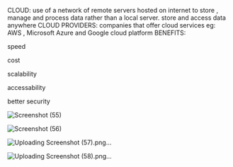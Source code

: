 CLOUD: 
use of a network of remote servers hosted on internet to store , manage and process data rather than a local server.
store and access data anywhere
CLOUD PROVIDERS:
 companies that offer cloud services
 eg: AWS , Microsoft Azure and Google cloud platform
 BENEFITS:
 
 speed
 
 cost
 
 scalability
 
 accessability
 
 better security

![Screenshot (55)](https://github.com/cheersbuddy/Technical_Interview_Preparation/assets/170736568/11306e4f-ee73-484e-a525-c0b5f00d1eb2)

![Screenshot (56)](https://github.com/cheersbuddy/Technical_Interview_Preparation/assets/170736568/607dd68d-44e2-4997-9c1b-8d0bc82df249)


![Uploading Screenshot (57).png…]()

![Uploading Screenshot (58).png…]()





